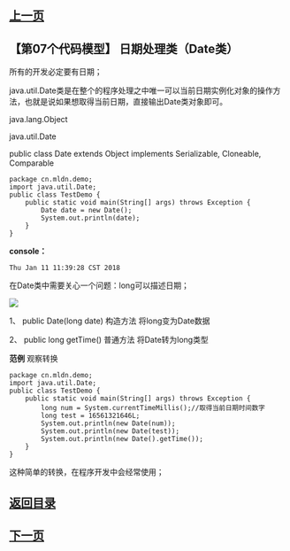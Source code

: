 ## [上一页](course45)
## 【第07个代码模型】 日期处理类（Date类）

所有的开发必定要有日期；

java.util.Date类是在整个的程序处理之中唯一可以当前日期实例化对象的操作方法，也就是说如果想取得当前日期，直接输出Date类对象即可。

java.lang.Object

java.util.Date

public class Date
extends Object
implements Serializable, Cloneable, Comparable<Date>

	package cn.mldn.demo;
	import java.util.Date;
	public class TestDemo {
		public static void main(String[] args) throws Exception {
			Date date = new Date();
			System.out.println(date);
		}
	}
**console：**

	Thu Jan 11 11:39:28 CST 2018

在Date类中需要关心一个问题：long可以描述日期；

![](http://ww2.sinaimg.cn/large/0060lm7Tly1fncir025blj30by0bvmxp.jpg)

1、 public Date(long date) 构造方法 将long变为Date数据

2、 public long getTime() 普通方法 将Date转为long类型

**范例** 观察转换

	package cn.mldn.demo;
	import java.util.Date;
	public class TestDemo {
		public static void main(String[] args) throws Exception {
			long num = System.currentTimeMillis();//取得当前日期时间数字
			long test = 16561321646L;
			System.out.println(new Date(num));
			System.out.println(new Date(test));
			System.out.println(new Date().getTime());
		}
	}

这种简单的转换，在程序开发中会经常使用；



## [返回目录](https://wuchengcheng110120.github.io/aliyunjava3/list)
## [下一页](course47)
